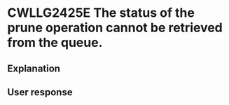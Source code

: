 # CWLLG2425E The status of the prune operation cannot be retrieved from the queue.

## Explanation

## User response